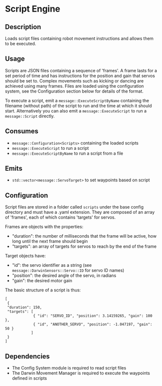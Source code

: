Script Engine
=============

## Description

Loads script files containing robot movement instructions and allows them to
be executed.

## Usage

Scripts are JSON files containing a sequence of 'frames'. A frame lasts for a
set period of time and has instructions for the position and gain that servos
should be set to. Complex movements such as kicking or dancing are achieved
using many frames. Files are loaded using the configuration system, see the
Configuration section below for details of the format.

To execute a script, emit a `message::ExecuteScriptByName` containing the
filename (without path) of the script to run and the time at which it should
start. Alternatively you can also emit a `message::ExecuteScript` to run a
`message::Script` directly.

## Consumes

* `message::Configuration<Scripts>` containing the loaded scripts
* `message::ExecuteScript` to run a script
* `message::ExecuteScriptByName` to run a script from a file

## Emits

* `std::vector<message::ServoTarget>` to set waypoints based on script

## Configuration

Script files are stored in a folder called `scripts` under the base config
directory and must have a .yaml extension. They are composed of an array of
'frames', each of which contains 'targets' for servos.

Frames are objects with the properties:

* "duration": the number of milliseconds that the frame will be active, how
  long until the next frame should begin
* "targets": an array of targets for servos to reach by the end of the frame

Target objects have:

* "id": the servo identifier as a string (see
  `message::DarwinSensors::Servo::ID` for servo ID names)
* "position": the desired angle of the servo, in radians
* "gain": the desired motor gain

The basic structure of a script is thus:

    [
     {
     "duration": 150,
     "targets": [
                 { "id": "SERVO_ID", "position": 3.14159265, "gain": 100 },
                 { "id", "ANOTHER_SERVO", "position": -1.047197, "gain": 50 }
                ]
     }
    ]

## Dependencies

* The Config System module is required to read script files
* The Darwin Movement Manager is required to execute the waypoints defined in
  scripts

